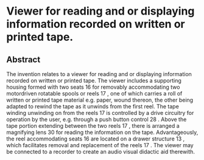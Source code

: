 # Viewer for reading and or displaying information recorded on written or printed tape.

## Abstract
The invention relates to a viewer for reading and or displaying information recorded on written or printed tape. The viewer includes a supporting housing formed with two seats 16 for removably accommodating two motordriven rotatable spools or reels 17 , one of which carries a roll of written or printed tape material e.g. paper, wound thereon, the other being adapted to rewind the tape as it unwinds from the first reel. The tape winding unwinding on from the reels 17 is controlled by a drive circuitry for operation by the user, e.g. through a push button control 28 . Above the tape portion extending between the two reels 17 , there is arranged a magnifying lens 30 for reading the information on the tape. Advantageously, the reel accommodating seats 16 are located on a drawer structure 13 , which facilitates removal and replacement of the reels 17 . The viewer may be connected to a recorder to create an audio visual didactic aid therewith.